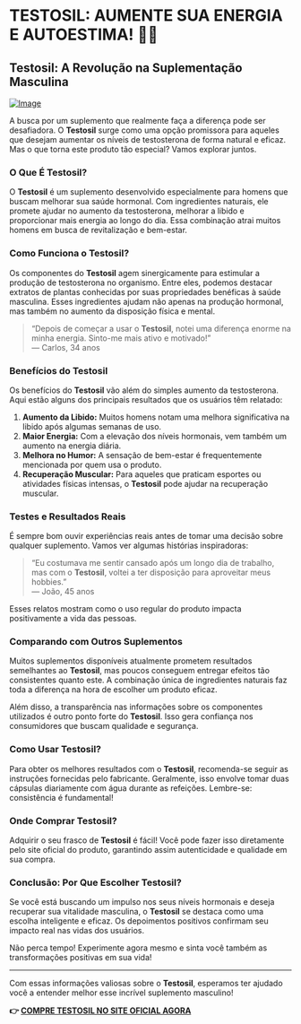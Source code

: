 # TESTOSIL: AUMENTE SUA ENERGIA E AUTOESTIMA! 💪✨

## Testosil: A Revolução na Suplementação Masculina

[![Image](https://www2.sellhealth.com/258/testosil_5_1.png)](https://gchaffi.com/Ngr7mWcK)

A busca por um suplemento que realmente faça a diferença pode ser desafiadora. O **Testosil** surge como uma opção promissora para aqueles que desejam aumentar os níveis de testosterona de forma natural e eficaz. Mas o que torna este produto tão especial? Vamos explorar juntos.

### O Que É Testosil?

O **Testosil** é um suplemento desenvolvido especialmente para homens que buscam melhorar sua saúde hormonal. Com ingredientes naturais, ele promete ajudar no aumento da testosterona, melhorar a libido e proporcionar mais energia ao longo do dia. Essa combinação atrai muitos homens em busca de revitalização e bem-estar.

### Como Funciona o Testosil?

Os componentes do **Testosil** agem sinergicamente para estimular a produção de testosterona no organismo. Entre eles, podemos destacar extratos de plantas conhecidas por suas propriedades benéficas à saúde masculina. Esses ingredientes ajudam não apenas na produção hormonal, mas também no aumento da disposição física e mental.

> “Depois de começar a usar o **Testosil**, notei uma diferença enorme na minha energia. Sinto-me mais ativo e motivado!”  
> — Carlos, 34 anos

### Benefícios do Testosil

Os benefícios do **Testosil** vão além do simples aumento da testosterona. Aqui estão alguns dos principais resultados que os usuários têm relatado:

1. **Aumento da Libido:** Muitos homens notam uma melhora significativa na libido após algumas semanas de uso.
2. **Maior Energia:** Com a elevação dos níveis hormonais, vem também um aumento na energia diária.
3. **Melhora no Humor:** A sensação de bem-estar é frequentemente mencionada por quem usa o produto.
4. **Recuperação Muscular:** Para aqueles que praticam esportes ou atividades físicas intensas, o **Testosil** pode ajudar na recuperação muscular.

### Testes e Resultados Reais

É sempre bom ouvir experiências reais antes de tomar uma decisão sobre qualquer suplemento. Vamos ver algumas histórias inspiradoras:

> “Eu costumava me sentir cansado após um longo dia de trabalho, mas com o **Testosil**, voltei a ter disposição para aproveitar meus hobbies.”  
> — João, 45 anos

Esses relatos mostram como o uso regular do produto impacta positivamente a vida das pessoas.

### Comparando com Outros Suplementos

Muitos suplementos disponíveis atualmente prometem resultados semelhantes ao **Testosil**, mas poucos conseguem entregar efeitos tão consistentes quanto este. A combinação única de ingredientes naturais faz toda a diferença na hora de escolher um produto eficaz.

Além disso, a transparência nas informações sobre os componentes utilizados é outro ponto forte do **Testosil**. Isso gera confiança nos consumidores que buscam qualidade e segurança.

### Como Usar Testosil?

Para obter os melhores resultados com o **Testosil**, recomenda-se seguir as instruções fornecidas pelo fabricante. Geralmente, isso envolve tomar duas cápsulas diariamente com água durante as refeições. Lembre-se: consistência é fundamental!

### Onde Comprar Testosil?

Adquirir o seu frasco de **Testosil** é fácil! Você pode fazer isso diretamente pelo site oficial do produto, garantindo assim autenticidade e qualidade em sua compra.

### Conclusão: Por Que Escolher Testosil?

Se você está buscando um impulso nos seus níveis hormonais e deseja recuperar sua vitalidade masculina, o **Testosil** se destaca como uma escolha inteligente e eficaz. Os depoimentos positivos confirmam seu impacto real nas vidas dos usuários.

Não perca tempo! Experimente agora mesmo e sinta você também as transformações positivas em sua vida!

---

Com essas informações valiosas sobre o **Testosil**, esperamos ter ajudado você a entender melhor esse incrível suplemento masculino!



**👉 [COMPRE TESTOSIL NO SITE OFICIAL AGORA](https://gchaffi.com/Ngr7mWcK)**